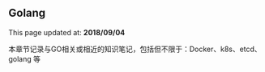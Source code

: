 ## Golang ##

This page updated at: **2018/09/04**

本章节记录与GO相关或相近的知识笔记，包括但不限于：Docker、k8s、etcd、golang 等